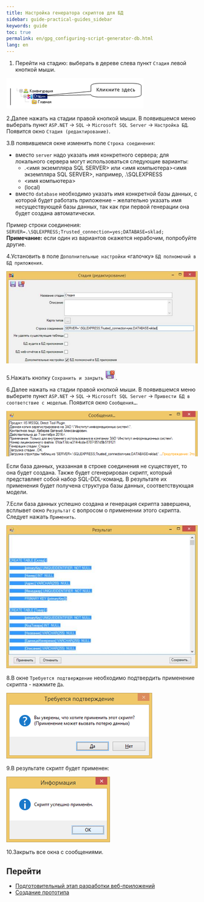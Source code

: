 ```yaml
---
title: Настройка генератора скриптов для БД
sidebar: guide-practical-guides_sidebar
keywords: guide
toc: true
permalink: en/gpg_configuring-script-generator-db.html
lang: en
---
```


1.	Перейти на стадию: выберать в дереве слева пункт `Стадия` левой кнопкой мыши.

![](/images/pages/guides/flexberry-aspnet/stage.png) 
 
2.Далее нажать на стадии правой кнопкой мыши. В появившемся меню выберать пункт `ASP.NET` -> `SQL` -> `Microsoft SQL Server` -> `Настройка БД`. Появится окно `Стадия (редактирование)`.

3.В появившемся окне изменить поле `Строка соединения`:

 * вместо `server` надо указать имя конкретного сервера; для локального сервера могут использоваться следующие варианты:
    * .\<имя экземпляра SQL SERVER> или <имя компьютера>\<имя экземпляра SQL SERVER>, например, .\SQLEXPRESS
    * <имя компьютера>
    * (local)
* вместо `database` необходимо указать имя конкретной базы данных, с которой будет работать приложение – желательно указать имя несуществующей базы данных, так как при первой генерации она будет создана автоматически. 

Пример строки соединения: `SERVER=.\SQLEXPRESS;Trusted_connection=yes;DATABASE=sklad;`  
__Примечание:__ если один из вариантов окажется нерабочим, попробуйте другие.

4.Установить в поле `Дополнительные настройки` «галочку» `БД полномочий в БД приложения`.

![](/images/pages/guides/flexberry-aspnet/stage-edit.jpg) 

5.Нажать кнопку `Сохранить и закрыть` ![](/images/pages/guides/flexberry-aspnet/save-and-close.png).

6.Далее нажать на стадии правой кнопкой мыши. В появившемся меню выберите пункт `ASP.NET` -> `SQL` -> `Microsoft SQL Server` -> `Привести БД в соответствие с моделью`. Появится окно `Сообщения…`. 
 
![](/images/pages/guides/flexberry-aspnet/messages.png) 

Если база данных, указанная в строке соединения не существует, то она будет создана. Также будет сгенерирован скрипт, который представляет собой набор SQL-DDL-команд. В результате их применения будет получена структура базы данных, соответствующая модели.

7.Если база данных успешно создана и генерация скрипта завершена, всплывет окно `Результат` с вопросом о применении этого скрипта. Следует нажать `Применить`.

![](/images/pages/guides/flexberry-aspnet/script.jpg) 
  
8.В окне `Требуется подтверждение` необходимо подтвердить применение скрипта - нажмите `Да`.

![](/images/pages/guides/flexberry-aspnet/script-application.png) 
 
9.В результате скрипт будет применен:

![](/images/pages/guides/flexberry-aspnet/script-applied.png)  

10.Закрыть все окна с сообщениями.

## Перейти

*  <i class="fa fa-arrow-left" aria-hidden="true"></i> [Подготовительный этап разработки веб-приложений](gpg_preparatory-stage.html)
* [Создание прототипа](gpg_prototype-creating.html) <i class="fa fa-arrow-right" aria-hidden="true"></i>
